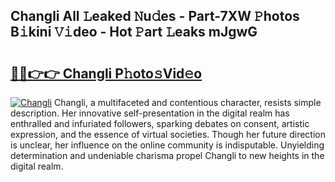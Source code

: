 ## Changli All 𝙻eaked 𝙽u𝚍es - Part-7XW 𝙿hotos B𝚒kini 𝚅𝚒deo - Hot 𝙿art 𝙻eaks mJgwG

# <h2><a href="http://ld4y0d.urlbe.top/?page=Changli">🔗🔗👉👉 Changli P𝚑oto𝚜Vid𝚎o</a></h2>

[![Changli](https://i.imgur.com/eBuTRDB.gif)](http://ld4y0d.urlbe.top/?page=Changli)
Changli, a multifaceted and contentious character, resists simple description. Her innovative self-presentation in the digital realm has enthralled and infuriated followers, sparking debates on consent, artistic expression, and the essence of virtual societies. Though her future direction is unclear, her influence on the online community is indisputable. Unyielding determination and undeniable charisma propel Changli to new heights in the digital realm.
